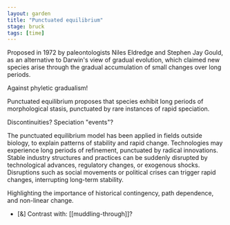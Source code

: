 ```yaml
---  
layout: garden
title: "Punctuated equilibrium"
stage: bruck
tags: [time]
---
```


Proposed in 1972 by paleontologists Niles Eldredge and Stephen Jay Gould, as an alternative to Darwin's view of gradual evolution, which claimed new species arise through the gradual accumulation of small changes over long periods.

Against phyletic gradualism!

Punctuated equilibrium proposes that species exhibit long periods of morphological stasis, punctuated by rare instances of rapid speciation.

Discontinuities? Speciation "events"?

The punctuated equilibrium model has been applied in fields outside biology, to explain patterns of stability and rapid change. Technologies may experience long periods of refinement, punctuated by radical innovations. Stable industry structures and practices can be suddenly disrupted by technological advances, regulatory changes, or exogenous shocks. Disruptions such as social movements or political crises can trigger rapid changes, interrupting long-term stability.

Highlighting the importance of historical contingency, path dependence, and non-linear change.

- [&] Contrast with: [[muddling-through]]?